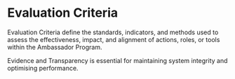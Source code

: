 # Evaluation Criteria

Evaluation Criteria define the standards, indicators, and methods used to assess the effectiveness, impact, and alignment of actions, roles, or tools within the Ambassador Program.

Evidence and Transparency is essential for maintaining system integrity and optimising performance.
